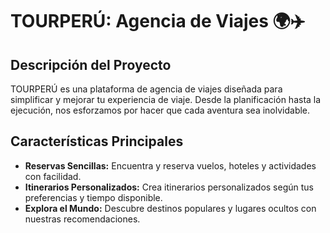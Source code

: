 # TOURPERÚ: Agencia de Viajes 🌍✈️



## Descripción del Proyecto

TOURPERÚ es una plataforma de agencia de viajes diseñada para simplificar y mejorar tu experiencia de viaje. Desde la planificación hasta la ejecución, nos esforzamos por hacer que cada aventura sea inolvidable.

## Características Principales

- **Reservas Sencillas:** Encuentra y reserva vuelos, hoteles y actividades con facilidad.
- **Itinerarios Personalizados:** Crea itinerarios personalizados según tus preferencias y tiempo disponible.
- **Explora el Mundo:** Descubre destinos populares y lugares ocultos con nuestras recomendaciones.
